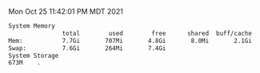 Mon Oct 25 11:42:01 PM MDT 2021
```bash
System Memory
               total        used        free      shared  buff/cache   available
Mem:           7.7Gi       707Mi       4.8Gi       8.0Mi       2.1Gi       6.7Gi
Swap:          7.6Gi       264Mi       7.4Gi
System Storage
673M	.
```
